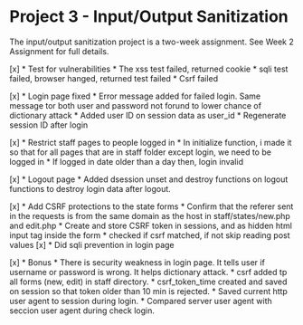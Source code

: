 # Project 3 - Input/Output Sanitization

The input/output sanitization project is a two-week assignment. See Week 2 Assignment for full details.

[x] * Test for vulnerabilities
	* The xss test failed, returned cookie
	* sqli test failed, browser hanged, returned test failed
	* Csrf failed

[x] * Login page fixed
	* Error message added for failed login. Same message tor both user and password not forund to lower chance of dictionary attack
	* Added user ID on session data as user_id
	* Regenerate session ID after login

[x] * Restrict staff pages to people logged in
	* In initialize function, i made it so that for all pages that are in staff folder except login, we need to be logged in
	* If logged in date older than a day then, login invalid

[x] * Logout page
	* Added dsession unset and destroy functions on logout functions to destroy login data after logout.

[x]	* Add CSRF protections to the state forms
	* Confirm that the referer sent in the requests is from the same domain as the host in staff/states/new.php and edit.php
	* Create and store CSRF token in sessions, and as hidden html input tag inside the form 
	* checked if csrf matched, if not skip reading post values
[x] * Did sqli prevention in login page


[x] * Bonus
	* There is security weakness in login page. It tells user if username or password is wrong. It helps dictionary attack.
	* csrf added tp all forms (new, edit) in staff directory.
	* csrf_token_time created and saved on session so that token older than 10 min is rejected.
	* Saved current http user agent to session during login.
	* Compared server user agent with seccion user agent during check login.
